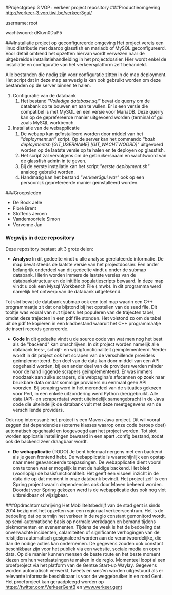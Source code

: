 #Projectgroep 3 VOP : verkeer project repository
###Productieomgeving
http://verkeer-3.vop.tiwi.be/verkeer3gui/

username: root

wachtwoord: dKkvn0DuP5

###Installatie project op geconfigureerde omgeving
Het project vereis een linux distributie met daarop glassfish en mariadb of MySQL geconfigureerd. Voor detail omtrend het opzetten hiervan wordt verwezen naar de uitgebreidde installatiehandleiding in het projectdossier. Hier wordt enkel de installatie en configuratie van het verkeersplatform zelf behandeld.

Alle bestanden die nodig zijn voor configuratie zitten in de map deployment. Het script dat in deze map aanwezig is kan ook gebruikt worden om deze bestanden op de server binnen te halen.

1. Configuratie van de databank
    1. Het bestand *"Volledige database.sql"* bevat de querry om de databank op te bouwen en aan te vullen. Er is een versie die compatibel is met MySQL en een versie voor MariaDB. Deze querry kan op de geprefereerde manier uitgevoerd worden (terminal of gui zoals  MySQL workbench.
2. Installatie van de webapplicatie
    1. De webapp kan geïnstalleerd worden door middel van het *"deployment.sh"* script. Op de server kan het commando *"bash deploymentsh [GIT\_USERNAME] [GIT\_WACHTWOORD]"* uitgevoerd worden op de laatste versie op te halen en te deployen op glassfish.
    2. Het script zal vervolgens om de gebruikersnaam en wachtwoord van de glassfish admin in te geven.
    2. Bij de eerste installatie kan het script *"eerste deployment.sh"* analoog gebruikt worden.
    3. Handmatig kan het bestand *"verkeer3gui.war"* ook op een persoonlijk geprefereerde manier geïnstalleerd worden.


###Groepsleden

- De Bock Jelle
- Floré Brent
- Stofferis Jeroen
- Vandemoortele Simon 
- Vervenne Jan

### Wegwijs in deze repository
Deze repository bestaat uit 3 grote delen:
* **Analyse** 
In dit gedeelte vindt u alle analyse gerelateerde informatie. De map bevat steeds de laatste versie van het projectdossier. Een ander belangrijk onderdeel van dit gedeelte vindt u onder de submap databank. Hierin worden immers de laatste versies van de databankstructuur en de initiële populatiescripts bewaard. In deze map vindt u ook een Mysql Workbench File (.mwb). In dit programma werd namelijk het ontwerp van de databank uitgetekend. 

Tot slot bevat de databank submap ook een tool map waarin een C++ programmaatje zit dat ons bijstond bij het opstellen van de seed file. Dit tooltje was vooral van nut tijdens het populeren van de trajecten tabel, omdat deze trajecten in een pdf file stonden. Het volstond zo om de tabel uit de pdf te kopiëren in een kladbestand waaruit het C++ programmaatje de insert records genereerde.

* **Code** 
In dit gedeelte vindt u de source code van wat men nog het best als de "backend" kan omschrijven. In dit project worden namelijk alle databank lees-, schrijf- en wijzigfunctionaliteit geïmplementeerd. Verder wordt in dit project ook het scrapen van de verschillende providers geïmplementeerd. Een deel van de data kan door middel van een API opgehaald worden, bij een ander deel van de providers werden minder voor de hand liggende scrapers geïmplementeerd. Er was immers noodzaak aan zulke scrapers, die webpagina's afscannen op zoek naar bruikbare data omdat sommige providers nu eenmaal geen API voorzien. Bij scraping werd in het merendeel van de situaties gekozen voor Perl, in een enkele uitzondering werd Python (her)gebruikt. Alle data (API- en scraperdata) wordt uiteindelijk samengebracht in de Java code die uiteindelijk de databank vult met deze meetgegevens van de verschillende providers.

Ook nog interessant: het project is een Maven Java project. Dit wil vooral zeggen dat dependencies (externe klasses waarop onze code beroep doet) automatisch opgehaald en toegevoegd aan het project worden. Tot slot worden applicatie instellingen bewaard in een apart .config bestand, zodat ook de backend zeer draagbaar wordt.

* **De webapplicatie** (TODO)
Je bent helemaal nergens met een backend als je geen frontend hebt. De webapplicatie is waarschijnlijk een opstap naar meer geavanceerde toepassingen. De webapplicatie dient vooral om te tonen wat er mogelijk is met de huidige backend. Het bied (voorlopig) de basisfunctionaliteit. Het geeft een visueel inzicht in de data die op dat moment in onze databank bevindt. Het project zelf is een Spring project waarin dependencies ook door Maven beheerd worden. Doordat voor Spring gekozen werd is de webapplicatie dus ook nog vlot uitbreidbaar of wijzigbaar.


###Opdrachtomschrijving
Het Mobiliteitsbedrijf van de stad gent is sinds 2014 bezig met het opzetten van een regionaal verkeerscentrum. Het is de bedoeling dat op termijn het verkeer in de regio constant gemonitord wordt, op semi-automatische basis op normale werkdagen en bemand tijdens piekmomenten en evenementen. Tijdens de week is het de bedoeling dat onverwachte incidenten, calamiteiten of significante verhogingen van de reistijden automatisch gesignaleerd worden aan de verantwoordelijke, die dan de nodige acties kan ondernemen. De gegevens zouden ook constant beschikbaar zijn voor het publiek via een website, sociale media en open data. Op die manier kunnen mensen de beste route en het beste moment kiezen om hun verplaatsingen te maken in de regio.
Momenteel loopt al een proefproject via het platform van de Gentse Start-up Waylay. Gegevens worden automatisch verwerkt, tweets en sms’en worden uitgestuurd als er relevante informatie beschikbaar is voor de weggebruiker in en rond Gent. Het proefproject kan geraadpleegd worden op https://twitter.com/VerkeerGentB en www.verkeer.gent 
